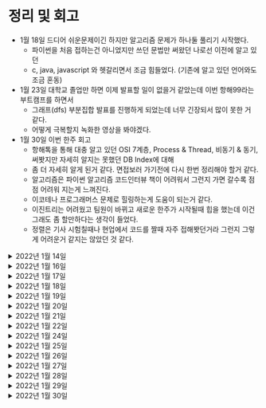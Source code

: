 # 정리 및 회고
- 1월 18일 드디어 쉬운문제이긴 하지만 알고리즘 문제가 하나둘 풀리기 시작했다.
  - 파이썬을 처음 접하는건 아니었지만 쓰던 문법만 써왔던 나로선 이전에 알고 있던 
  - c, java, javascript 와 헷갈리면서 조금 힘들었다. (기존에 알고 있던 언어와도 조금 혼동)
- 1월 23일 대학교 졸업만 하면 이제 발표할 일이 없을거 같았는데 이번 항해99라는 부트캠프를 하면서
  - 그래프(dfs) 부분집합 발표를 진행하게 되었는데 너무 긴장되서 많이 못한 거 같다.
  - 어떻게 극복할지 녹화한 영상을 봐야겠다. 
- 1월 30일 이번 한주 회고
  -  항해톡을 통해 대충 알고 있던 OSI 7계층, Process & Thread, 비동기 & 동기, 써봣지만 자세히 알지는 못했던 DB Index에 대해
  -  좀 더 자세히 알게 된거 같다. 면접보러 가기전에 다시 한번 정리해야 할거 같다.
  -  알고리즘은 파이썬 알고리즘 코드인터뷰 책이 어려워서 그런지 가면 갈수록 점점 어려워 지는게 느껴진다.
  -  이코테나 프로그래머스 문제로 힐링하는게 도움이 되는거 같다.
  -  이진트리는 어려웠고 팀원이 바뀌고 새로운 한주가 시작될때 힙을 했는데 이건 그래도 좀 할만하다는 생각이 들었다.
  -  정렬은 기사 시험칠때나 현업에서 코드를 짤때 자주 접해봣던거라 그런지 그렇게 어려운거 같지는 않았던 것 같다.

<details markdown="1">

<summary>2022년 1월 14일</summary>


- 패캠 알고리즘 </br>
  - 자료구조와 알고리즘 </br>
  - 배열 </br>
  - 큐 </br>
  - 스택 </br>
  - 링크드리스트 </br>
- 파이썬 알고리즘 인터뷰 책 </br>
  - 4장 빅오, 자료형 </br>
  - 5장 리스트, 딕셔너리 </br>
  - 6장 문자열조작 </br>
  - 7장 배열 </br>
- 스프링 핵심 원리 (인프런 - 김영한) </br>
  - 싱글톤 </br>

</details>

<details markdown="1">

<summary>2022년 1월 16일</summary>

- 도커 </br>
  - 도커 기본 명령어 </br>
  - 도커 컴포즈 기본 </br>
- 알고리즘 </br>
  - [파이썬 기본문법](https://alisyabob.tistory.com/325) </br>
  - 백준 기초문제 </br>

</details>

<details markdown="1">

<summary>2022년 1월 17일</summary>

- 도커 </br>
  - 도커 이미지 만들기(nginx, nodejs) </br>
  - 도커 이미지 관리</br>
  - 도커 이미지 배포</br>
- 알고리즘 </br>
  - 백준 기초문제 </br>
  - 파이썬 알고리즘 인터뷰 </br>

</details>

<details markdown="1">

<summary>2022년 1월 18일</summary>

- 도커 </br>
  - Nginx를 이용한 정적 페이지 서버 만들기 </br>
- 알고리즘 </br>
  - 백준 기초문제 </br>
  - 파이썬 알고리즘 인터뷰 책 </br>
    - 스택, 큐, 연결리스트 </br>

</details>

<details markdown="1">

<summary>2022년 1월 19일</summary>

- 알고리즘 </br>
  - 백준 기초문제 </br>
  - 파이썬 알고리즘 인터뷰 책 </br>
    - 스택, 데크, 큐 해시 테이블 </br>
  - 백준 기초 문제  </br>

</details>

<details markdown="1">

<summary>2022년 1월 20일</summary>

- 도커 </br>
  - ghost 블로그 컨테이너 생성 </br>
  - 방명록 배포해보기 </br>
  - 투표 앱 생성해보기 </br>
  - 실시간 채팅앱 생성 </br>
- 알고리즘 </br>
  - 백준 기초문제 </br>
  - 파이썬 알고리즘 인터뷰 책 </br>
    - 배열, 연결리스트, 스택 </br>

</details>

<details markdown="1">

<summary>2022년 1월 21일</summary>

- 알고리즘 </br>
  - 백준 기초문제 </br>
  - 파이썬 알고리즘 인터뷰 책 </br>
    - 해시 테이블, 그래프 </br>
  - 패스트캠퍼스 강의 </br>
    - bfs, dfs </br>

</details>

<details markdown="1">

<summary>2022년 1월 22일</summary>

- 도커 </br>
  - 도커 강의 복습 </br>
- 알고리즘
  - 파이썬 알고리즘 인터뷰 책 </br>
    - 데크, 큐, 그래프 </br>
  - 패스트캠퍼스 강의 </br>
    - 트리, 해쉬테이블 </br>
- 그래프(dfs) 부분집합 발표
```python
  - from typing import List

class test:
    def subsets(self, nums: List[int]) -> List[int]:

        # 결과를 받을 빈배열 생성
        res = []

        def dfs(index, path):
            res.append(path)

            print("res", res)
            for i in range(index, len(nums)):
                print("-------------------------------")
                print("iiii",i)
                dfs(i + 1, path + [nums[i]])
                print("path", path, "nums", [nums[i]])

        dfs(0, [])
        return res

test = test()
test.subsets([1, 2, 3])
```

</details>

<details markdown="1">

<summary>2022년 1월 24일</summary>

- 알고리즘 </br>
  - 백준 기초문제 </br>
  - 패스트캠퍼스 강의 </br>
    - 백트래킹 </br>
- 스프링
  - 싱글톤 컨테이너
  - 컴포넌트 스캔 

</details>

<details markdown="1">

<summary>2022년 1월 25일</summary>

- 알고리즘 </br>
  - 백준 기초문제, 프로그래머스 LEVEL1 </br>
  - 패스트캠퍼스 강의 </br>
    - 트리 </br>
- 스프링
  - 의존관계 자동 주입
  - 빈 생명주기
  - 빈 스코프

</details>

<details markdown="1">

<summary>2022년 1월 26일</summary>

- 알고리즘 </br>
  - 백준 기초문제, 프로그래머스 </br>

</details>

</details>

<details markdown="1">

<summary>2022년 1월 27일</summary>

- 알고리즘 </br>
  - 백준 문제(브론즈), 프로그래머스 문제(LEVEL1) </br>
- 스프링 </br>
  - JPA소개 </br>
  - JPA 시작하기 </br>
  - 영속성 관리 - 내부 동작 방식 </br>

</details>

<details markdown="1">

<summary>2022년 1월 28일</summary>

- 알고리즘 </br>
  - 백준 문제(브론즈), 프로그래머스 문제(LEVEL1) </br>
- 알고리즘 인터뷰 </br>
  - 힙 </br>
</br>

</details>

<details markdown="1">

<summary>2022년 1월 29일</summary>

- 알고리즘 </br>
  - 백준 문제(브론즈), 프로그래머스 문제(LEVEL1) </br>
- 알고리즘 인터뷰 </br>
  - 정렬 </br>

</details>

<details markdown="1">

<summary>2022년 1월 30일</summary>

- 알고리즘 </br>
  - 백준 문제(브론즈), 프로그래머스 문제(LEVEL1) </br>
- 알고리즘 인터뷰 </br>
  - 힙, 정렬 복습 </br>
- 스프링 </br>
  - 엔티티 매핑 </br>
  - 연관관계 매핑 기초 </br>
  - 다양한 연관관계 매핑 </br>
  - 고급 매핑 </br>

</details>
